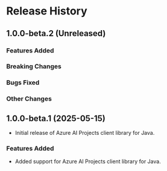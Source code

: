 # Release History

## 1.0.0-beta.2 (Unreleased)

### Features Added

### Breaking Changes

### Bugs Fixed

### Other Changes

## 1.0.0-beta.1 (2025-05-15)

- Initial release of Azure AI Projects client library for Java.

### Features Added

- Added support for Azure AI Projects client library for Java.
